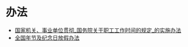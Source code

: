 # 办法

* [国家机关、事业单位贯彻_国务院关于职工工作时间的规定_的实施办法](国家机关、事业单位贯彻_国务院关于职工工作时间的规定_的实施办法.md)
* [全国年节及纪念日放假办法](全国年节及纪念日放假办法.md)
